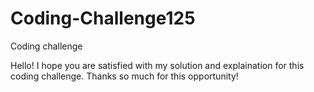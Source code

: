 # Coding-Challenge125
Coding challenge

Hello! I hope you are satisfied with my solution and explaination for this coding challenge.  Thanks so much for this opportunity!
